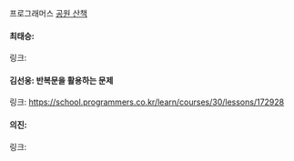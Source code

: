 프로그래머스 [공원 산책](https://school.programmers.co.kr/learn/courses/30/lessons/172928)<br>

#### 최태승: 
링크: 

#### 김선웅: 반복문을 활용하는 문제
링크: https://school.programmers.co.kr/learn/courses/30/lessons/172928

#### 의진: 
링크: 
